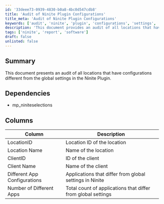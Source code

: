 ```yaml
---
id: '33deee73-0939-4830-b0a8-4bc0d547cdb8'
title: 'Audit of Ninite Plugin Configurations'
title_meta: 'Audit of Ninite Plugin Configurations'
keywords: ['audit', 'ninite', 'plugin', 'configurations', 'settings', 'applications']
description: 'This document provides an audit of all locations that have different configurations from the global settings in the Ninite Plugin, detailing the discrepancies in application configurations for better management.'
tags: ['ninite', 'report', 'software']
draft: false
unlisted: false
---
```


## Summary

This document presents an audit of all locations that have configurations different from the global settings in the Ninite Plugin.

## Dependencies

- mp_niniteselections

## Columns

| Column                       | Description                                                       |
|------------------------------|-------------------------------------------------------------------|
| LocationID                   | Location ID of the location                                       |
| Location Name                | Name of the location                                             |
| ClientID                     | ID of the client                                                |
| Client Name                  | Name of the client                                              |
| Different App Configurations  | Applications that differ from global settings in Ninite         |
| Number of Different Apps      | Total count of applications that differ from global settings     |
